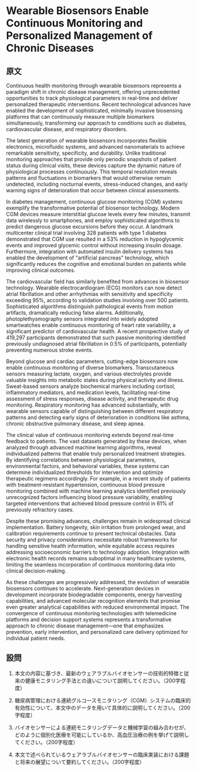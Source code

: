 # Wearable Biosensors Enable Continuous Monitoring and Personalized Management of Chronic Diseases

## 原文

Continuous health monitoring through wearable biosensors represents a paradigm shift in chronic disease management, offering unprecedented opportunities to track physiological parameters in real-time and deliver personalized therapeutic interventions. Recent technological advances have enabled the development of sophisticated, minimally invasive biosensing platforms that can continuously measure multiple biomarkers simultaneously, transforming our approach to conditions such as diabetes, cardiovascular disease, and respiratory disorders.

The latest generation of wearable biosensors incorporates flexible electronics, microfluidic systems, and advanced nanomaterials to achieve remarkable sensitivity, specificity, and durability. Unlike traditional monitoring approaches that provide only periodic snapshots of patient status during clinical visits, these devices capture the dynamic nature of physiological processes continuously. This temporal resolution reveals patterns and fluctuations in biomarkers that would otherwise remain undetected, including nocturnal events, stress-induced changes, and early warning signs of deterioration that occur between clinical assessments.

In diabetes management, continuous glucose monitoring (CGM) systems exemplify the transformative potential of biosensor technology. Modern CGM devices measure interstitial glucose levels every few minutes, transmit data wirelessly to smartphones, and employ sophisticated algorithms to predict dangerous glucose excursions before they occur. A landmark multicenter clinical trial involving 328 patients with type 1 diabetes demonstrated that CGM use resulted in a 53% reduction in hypoglycemic events and improved glycemic control without increasing insulin dosage. Furthermore, integration with automated insulin delivery systems has enabled the development of "artificial pancreas" technology, which significantly reduces the cognitive and emotional burden on patients while improving clinical outcomes.

The cardiovascular field has similarly benefited from advances in biosensor technology. Wearable electrocardiogram (ECG) monitors can now detect atrial fibrillation and other arrhythmias with sensitivity and specificity exceeding 95%, according to validation studies involving over 500 patients. Sophisticated algorithms distinguish pathological events from motion artifacts, dramatically reducing false alarms. Additionally, photoplethysmography sensors integrated into widely adopted smartwatches enable continuous monitoring of heart rate variability, a significant predictor of cardiovascular health. A recent prospective study of 419,297 participants demonstrated that such passive monitoring identified previously undiagnosed atrial fibrillation in 0.5% of participants, potentially preventing numerous stroke events.

Beyond glucose and cardiac parameters, cutting-edge biosensors now enable continuous monitoring of diverse biomarkers. Transcutaneous sensors measuring lactate, oxygen, and various electrolytes provide valuable insights into metabolic states during physical activity and illness. Sweat-based sensors analyze biochemical markers including cortisol, inflammatory mediators, and medication levels, facilitating real-time assessment of stress responses, disease activity, and therapeutic drug monitoring. Respiratory monitoring has advanced substantially, with wearable sensors capable of distinguishing between different respiratory patterns and detecting early signs of deterioration in conditions like asthma, chronic obstructive pulmonary disease, and sleep apnea.

The clinical value of continuous monitoring extends beyond real-time feedback to patients. The vast datasets generated by these devices, when analyzed through advanced machine learning algorithms, reveal individualized patterns that enable truly personalized treatment strategies. By identifying correlations between physiological parameters, environmental factors, and behavioral variables, these systems can determine individualized thresholds for intervention and optimize therapeutic regimens accordingly. For example, in a recent study of patients with treatment-resistant hypertension, continuous blood pressure monitoring combined with machine learning analytics identified previously unrecognized factors influencing blood pressure variability, enabling targeted interventions that achieved blood pressure control in 61% of previously refractory cases.

Despite these promising advances, challenges remain in widespread clinical implementation. Battery longevity, skin irritation from prolonged wear, and calibration requirements continue to present technical obstacles. Data security and privacy considerations necessitate robust frameworks for handling sensitive health information, while equitable access requires addressing socioeconomic barriers to technology adoption. Integration with electronic health records remains suboptimal in many healthcare systems, limiting the seamless incorporation of continuous monitoring data into clinical decision-making.

As these challenges are progressively addressed, the evolution of wearable biosensors continues to accelerate. Next-generation devices in development incorporate biodegradable components, energy harvesting capabilities, and advanced molecular recognition elements that promise even greater analytical capabilities with reduced environmental impact. The convergence of continuous monitoring technologies with telemedicine platforms and decision support systems represents a transformative approach to chronic disease management—one that emphasizes prevention, early intervention, and personalized care delivery optimized for individual patient needs.

## 設問

1. 本文の内容に基づき、最新のウェアラブルバイオセンサーの技術的特徴と従来の健康モニタリング手法との違いについて説明してください。（200字程度）

2. 糖尿病管理における連続グルコースモニタリング（CGM）システムの臨床的有効性について、本文中のデータを用いて具体的に説明してください。（200字程度）

3. バイオセンサーによる連続モニタリングデータと機械学習の組み合わせが、どのように個別化医療を可能にしているか、高血圧治療の例を挙げて説明してください。（200字程度）

4. 本文で述べられているウェアラブルバイオセンサーの臨床実装における課題と将来の展望について要約してください。（200字程度） 